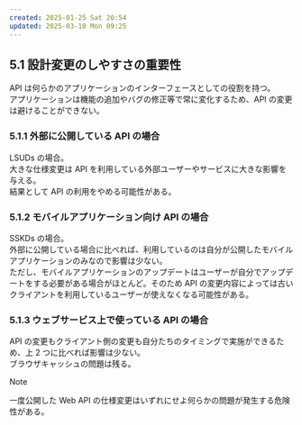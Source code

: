 ```yaml
---
created: 2025-01-25 Sat 20:54
updated: 2025-03-10 Mon 09:25
---
```

## 5.1 設計変更のしやすさの重要性

API は何らかのアプリケーションのインターフェースとしての役割を持つ。  
アプリケーションは機能の追加やバグの修正等で常に変化するため、API の変更は避けることができない。

### 5.1.1 外部に公開している API の場合

LSUDs の場合。  
大きな仕様変更は API を利用している外部ユーザーやサービスに大きな影響を与える。  
結果として API の利用をやめる可能性がある。

### 5.1.2 モバイルアプリケーション向け API の場合

SSKDs の場合。  
外部に公開している場合に比べれば、利用しているのは自分が公開したモバイルアプリケーションのみなので影響は少ない。  
ただし、モバイルアプリケーションのアップデートはユーザーが自分でアップデートをする必要がある場合がほとんど。そのため API の変更内容によっては古いクライアントを利用しているユーザーが使えなくなる可能性がある。

### 5.1.3 ウェブサービス上で使っている API の場合

API の変更もクライアント側の変更も自分たちのタイミングで実施ができるため、上 2 つに比べれば影響は少ない。  
ブラウザキャッシュの問題は残る。

> [!Note]  
> 一度公開した Web API の仕様変更はいずれにせよ何らかの問題が発生する危険性がある。